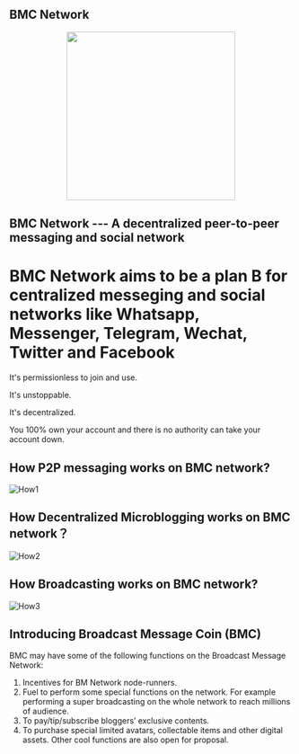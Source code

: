 ## BMC Network

<p align="center">
  <img width="300" src="https://user-images.githubusercontent.com/79610310/111893972-01b27500-89c4-11eb-8d99-ebdf4c8c6382.png")
</p>

## BMC Network --- A decentralized peer-to-peer messaging and social network

# BMC Network aims to be a plan B for centralized messeging and social networks like Whatsapp, Messenger, Telegram, Wechat, Twitter and Facebook

It's permissionless to join and use.

It's unstoppable.

It's decentralized.

You 100% own your account and there is no authority can take your account down.

## How P2P messaging works on BMC network?
![How1](https://user-images.githubusercontent.com/79610310/111555054-cbb38d80-8744-11eb-8cba-5ea3e43b4974.png)

## How Decentralized Microblogging works on BMC network？
![How2](https://user-images.githubusercontent.com/79610310/111555101-e8e85c00-8744-11eb-829f-4aea58a08076.png)

## How Broadcasting works on BMC network?
![How3](https://user-images.githubusercontent.com/79610310/111555113-ee45a680-8744-11eb-928f-5f083e7bd9af.png)

## Introducing Broadcast Message Coin (BMC)

BMC may have some of the following functions on the Broadcast Message Network:
1. Incentives for BM Network node-runners.
2. Fuel to perform some special functions on the network. For example performing a super broadcasting on the whole network to reach millions of audience.
3. To pay/tip/subscribe bloggers’ exclusive contents.
4. To purchase special limited avatars, collectable items and other digital assets.
Other cool functions are also open for proposal.

